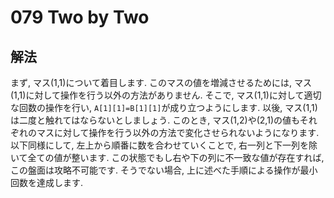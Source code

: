 # 079 Two by Two

## 解法
まず, マス(1,1)について着目します. このマスの値を増減させるためには, マス(1,1)に対して操作を行う以外の方法がありません. そこで, マス(1,1)に対して適切な回数の操作を行い, `A[1][1]=B[1][1]`が成り立つようにします. 以後, マス(1,1)は二度と触れてはならないとしましょう.
このとき, マス(1,2)や(2,1)の値もそれぞれのマスに対して操作を行う以外の方法で変化させられないようになります. 以下同様にして, 左上から順番に数を合わせていくことで, 右一列と下一列を除いて全ての値が整います. この状態でもし右や下の列に不一致な値が存在すれば, この盤面は攻略不可能です. そうでない場合, 上に述べた手順による操作が最小回数を達成します.